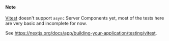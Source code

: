 #### Note
[Vitest](https://vitest.dev) doesn't support `async` Server Components yet, most of the tests here are very basic and incomplete for now.

See https://nextjs.org/docs/app/building-your-application/testing/vitest.
